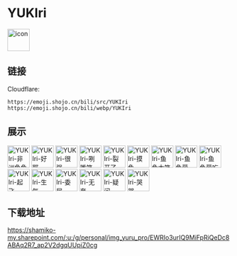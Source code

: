 # YUKIri
<img src="https://emoji.shojo.cn/bili/src/YUKIri/icon.png" width="50" height="50" alt="icon">

## 链接
Cloudflare:
```
https://emoji.shojo.cn/bili/src/YUKIri
https://emoji.shojo.cn/bili/webp/YUKIri
```
## 展示
<img src="https://emoji.shojo.cn/bili/src/YUKIri/YUKIri-非洲鱼鱼萌.png" width="50" height="50" alt="YUKIri-非洲鱼鱼萌">
<img src="https://emoji.shojo.cn/bili/src/YUKIri/YUKIri-好耶.png" width="50" height="50" alt="YUKIri-好耶">
<img src="https://emoji.shojo.cn/bili/src/YUKIri/YUKIri-很强.png" width="50" height="50" alt="YUKIri-很强">
<img src="https://emoji.shojo.cn/bili/src/YUKIri/YUKIri-咧嘴笑.png" width="50" height="50" alt="YUKIri-咧嘴笑">
<img src="https://emoji.shojo.cn/bili/src/YUKIri/YUKIri-裂开了.png" width="50" height="50" alt="YUKIri-裂开了">
<img src="https://emoji.shojo.cn/bili/src/YUKIri/YUKIri-摸鱼.png" width="50" height="50" alt="YUKIri-摸鱼">
<img src="https://emoji.shojo.cn/bili/src/YUKIri/YUKIri-鱼鱼大笑.png" width="50" height="50" alt="YUKIri-鱼鱼大笑">
<img src="https://emoji.shojo.cn/bili/src/YUKIri/YUKIri-鱼鱼萌.png" width="50" height="50" alt="YUKIri-鱼鱼萌">
<img src="https://emoji.shojo.cn/bili/src/YUKIri/YUKIri-鱼鱼萌吃惊.png" width="50" height="50" alt="YUKIri-鱼鱼萌吃惊">
<img src="https://emoji.shojo.cn/bili/src/YUKIri/YUKIri-起飞.png" width="50" height="50" alt="YUKIri-起飞">
<img src="https://emoji.shojo.cn/bili/src/YUKIri/YUKIri-生气.png" width="50" height="50" alt="YUKIri-生气">
<img src="https://emoji.shojo.cn/bili/src/YUKIri/YUKIri-委屈.png" width="50" height="50" alt="YUKIri-委屈">
<img src="https://emoji.shojo.cn/bili/src/YUKIri/YUKIri-无奈.png" width="50" height="50" alt="YUKIri-无奈">
<img src="https://emoji.shojo.cn/bili/src/YUKIri/YUKIri-疑问.png" width="50" height="50" alt="YUKIri-疑问">
<img src="https://emoji.shojo.cn/bili/src/YUKIri/YUKIri-哭哭.png" width="50" height="50" alt="YUKIri-哭哭">

## 下载地址

https://shamiko-my.sharepoint.com/:u:/g/personal/img_yuru_pro/EWRIo3urIQ9MiFpRiQeDc8ABAq2R7_ap2V2dgqUUpiZ0cg